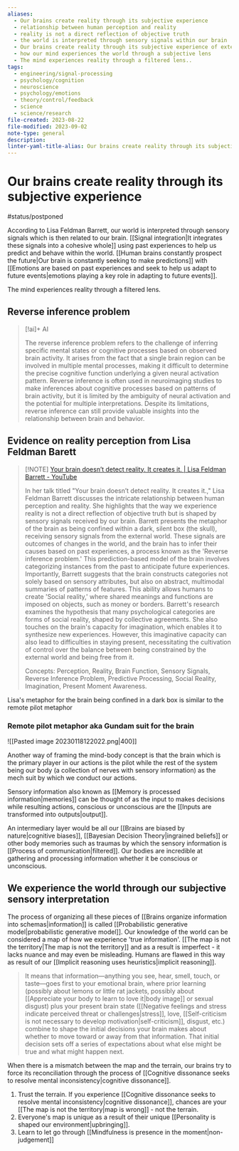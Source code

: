 ```yaml
---
aliases:
  - Our brains create reality through its subjective experience
  - relationship between human perception and reality
  - reality is not a direct reflection of objective truth
  - the world is interpreted through sensory signals within our brain
  - Our brains create reality through its subjective experience of external world signals.
  - how our mind experiences the world through a subjective lens
  - The mind experiences reality through a filtered lens..
tags:
  - engineering/signal-processing
  - psychology/cognition
  - neuroscience
  - psychology/emotions
  - theory/control/feedback
  - science
  - science/research
file-created: 2023-08-22
file-modified: 2023-09-02
note-type: general
description: 
linter-yaml-title-alias: Our brains create reality through its subjective experience
---
```


# Our brains create reality through its subjective experience

#status/postponed

According to Lisa Feldman Barrett, our world is interpreted through sensory signals which is then related to our brain. [[Signal integration|It integrates these signals into a cohesive whole]] using past experiences to help us predict and behave within the world. [[Human brains constantly prospect the future|Our brain is constantly seeking to make predictions]] with [[Emotions are based on past experiences and seek to help us adapt to future events|emotions playing a key role in adapting to future events]].

The mind experiences reality through a filtered lens.

## Reverse inference problem

> [!ai]+ AI
>
> The reverse inference problem refers to the challenge of inferring specific mental states or cognitive processes based on observed brain activity. It arises from the fact that a single brain region can be involved in multiple mental processes, making it difficult to determine the precise cognitive function underlying a given neural activation pattern. Reverse inference is often used in neuroimaging studies to make inferences about cognitive processes based on patterns of brain activity, but it is limited by the ambiguity of neural activation and the potential for multiple interpretations. Despite its limitations, reverse inference can still provide valuable insights into the relationship between brain and behavior.

## Evidence on reality perception from Lisa Feldman Barett

> [!NOTE] [Your brain doesn’t detect reality. It creates it. | Lisa Feldman Barrett - YouTube](https://www.youtube.com/watch?v=ikvrwOnay3g&t=8s&pp=ygUYaG93IHdlIGludGVycHJldCByZWFsaXR5)
>
> In her talk titled "Your brain doesn’t detect reality. It creates it.," Lisa Feldman Barrett discusses the intricate relationship between human perception and reality. She highlights that the way we experience reality is not a direct reflection of objective truth but is shaped by sensory signals received by our brain. Barrett presents the metaphor of the brain as being confined within a dark, silent box (the skull), receiving sensory signals from the external world. These signals are outcomes of changes in the world, and the brain has to infer their causes based on past experiences, a process known as the 'Reverse inference problem.' This prediction-based model of the brain involves categorizing instances from the past to anticipate future experiences. Importantly, Barrett suggests that the brain constructs categories not solely based on sensory attributes, but also on abstract, multimodal summaries of patterns of features. This ability allows humans to create 'Social reality,' where shared meanings and functions are imposed on objects, such as money or borders. Barrett's research examines the hypothesis that many psychological categories are forms of social reality, shaped by collective agreements. She also touches on the brain's capacity for imagination, which enables it to synthesize new experiences. However, this imaginative capacity can also lead to difficulties in staying present, necessitating the cultivation of control over the balance between being constrained by the external world and being free from it.
>
> Concepts: Perception, Reality, Brain Function, Sensory Signals, Reverse Inference Problem, Predictive Processing, Social Reality, Imagination, Present Moment Awareness.

Lisa's metaphor for the brain being confined in a dark box is similar to the remote pilot metaphor

### Remote pilot metaphor aka Gundam suit for the brain

![[Pasted image 20230118122022.png|400]]

Another way of framing the mind-body concept is that the brain which is the primary player in our actions is the pilot while the rest of the system being our  body (a collection of nerves with sensory information) as the mech suit by which we conduct our actions.

Sensory information also known as [[Memory is processed information|memories]] can be thought of as the input to makes decisions while resulting actions, conscious or unconscious are the [[Inputs are transformed into outputs|output]].

An intermediary layer would be all our [[Brains are biased by nature|cognitive biases]], [[Bayesian Decision Theory|ingrained beliefs]] or other body memories such as traumas by which the sensory information is [[Process of communication|filtered]]. Our bodies are incredible at gathering and processing information whether it be conscious or unconscious.

## We experience the world through our subjective sensory interpretation

 The process of organizing all these pieces of [[Brains organize information into schemas|information]] is called [[Probabilistic generative model|probabilistic generative model]]. Our knowledge of the world can be considered a map of how we experience 'true information'. [[The map is not the territory|The map is not the territory]] and as a result is imperfect - it lacks nuance and may even be misleading. Humans are flawed in this way as result of our [[Implicit reasoning uses heuristics|implicit reasoning]].

> It means that information—anything you see, hear, smell, touch, or taste—goes first to your emotional brain, where prior learning (possibly about lemons or little rat jackets, possibly about [[Appreciate your body to learn to love it|body image]] or sexual disgust) plus your present brain state ([[Negative feelings and stress indicate perceived threat or challenges|stress]], love, [[Self-criticism is not necessary to develop motivation|self-criticism]], disgust, etc.) combine to shape the initial decisions your brain makes about whether to move toward or away from that information. That initial decision sets off a series of expectations about what else might be true and what might happen next.

When there is a mismatch between the map and the terrain, our brains try to force its reconciliation through the process of [[Cognitive dissonance seeks to resolve mental inconsistency|cognitive dissonance]].

1. Trust the terrain. If you experience [[Cognitive dissonance seeks to resolve mental inconsistency|cognitive dissonance]], chances are your [[The map is not the territory|map is wrong]] - not the terrain.
2. Everyone's map is unique as a result of their unique [[Personality is shaped our environment|upbringing]].
3. Learn to let go through [[Mindfulness is presence in the moment|non-judgement]]
